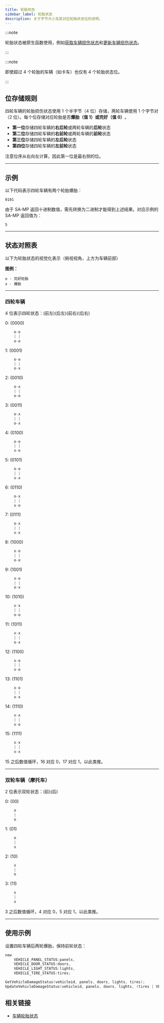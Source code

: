 ```yaml
---
title: 轮胎状态
sidebar_label: 轮胎状态
description: 关于字节大小及其对应轮胎状态位的说明。
---
```


:::note

轮胎状态被原生函数使用，例如[获取车辆损伤状态](../functions/GetVehicleDamageStatus)和[更新车辆损伤状态](../functions/UpdateVehicleDamageStatus)。

:::

:::note

即使超过 4 个轮胎的车辆（如卡车）也仅有 4 个轮胎状态位。

:::

## 位存储规则

四轮车辆的轮胎损伤状态使用 1 个半字节（4 位）存储，两轮车辆使用 1 个字节对（2 位）。每个位存储对应轮胎是否**爆胎（值 1）​**或**完好（值 0）​**。

- ​**第一位**存储四轮车辆的**右后轮**或两轮车辆的**后轮**状态
- ​**第二位**存储四轮车辆的**右前轮**或两轮车辆的**前轮**状态
- ​**第三位**存储四轮车辆的**左后轮**状态
- ​**第四位**存储四轮车辆的**左前轮**状态

注意位序从右向左计算，因此第一位是最右侧的位。

---

## 示例

以下代码表示四轮车辆有两个轮胎爆胎：

`0101`

由于 SA-MP 返回十进制数值，需先转换为二进制才能得到上述结果。对应示例的 SA-MP 返回值为：

`5`

---

## 状态对照表

以下为轮胎状态的视觉化表示（俯视视角，上方为车辆前部）

**图例：​**

```
o - 完好轮胎
x - 爆胎
```

---

### 四轮车辆

4 位表示四轮状态：(前左)(后左)(前右)(后右)

0: (0000)

```c
    o-o
    | |
    o-o
```

1: (0001)

```c
    o-o
    | |
    o-x
```

2: (0010)

```c
    o-x
    | |
    o-o
```

3: (0011)

```c
    o-x
    | |
    o-x
```

4: (0100)

```c
    o-o
    | |
    x-o
```

5: (0101)

```c
    o-o
    | |
    x-x
```

6: (0110)

```c
    o-x
    | |
    x-o
```

7: (0111)

```c
    o-x
    | |
    x-x
```

8: (1000)

```c
    x-o
    | |
    o-o
```

9: (1001)

```c
    x-o
    | |
    o-x
```

10: (1010)

```c
    x-x
    | |
    o-o
```

11: (1011)

```c
    x-x
    | |
    o-x
```

12: (1100)

```c
    x-o
    | |
    x-o
```

13: (1101)

```c
    x-o
    | |
    x-x
```

14: (1110)

```c
    x-x
    | |
    x-o
```

15: (1111)

```c
    x-x
    | |
    x-x
```

15 之后数值循环，16 对应 0，17 对应 1，以此类推。

---

### 双轮车辆（摩托车）

2 位表示双轮状态：(前)(后)

0: (00)

```c
    o
    |
    o
```

1: (01)

```c
    o
    |
    x
```

2: (10)

```c
    x
    |
    o
```

3: (11)

```c
    x
    |
    x
```

3 之后数值循环，4 对应 0，5 对应 1，以此类推。

---

## 使用示例

设置四轮车辆后两轮爆胎，保持前轮状态：

```c
new
	VEHICLE_PANEL_STATUS:panels,
	VEHICLE_DOOR_STATUS:doors,
	VEHICLE_LIGHT_STATUS:lights,
	VEHICLE_TIRE_STATUS:tires;

GetVehicleDamageStatus(vehicleid, panels, doors, lights, tires);
UpdateVehicleDamageStatus(vehicleid, panels, doors, lights, (tires | VEHICLE_TIRE_STATUS:0b0101)); // '0b'前缀表示二进制数，类似'0x'表示十六进制
```

## 相关链接

- [车辆轮胎状态](vehicle-tire-status)
